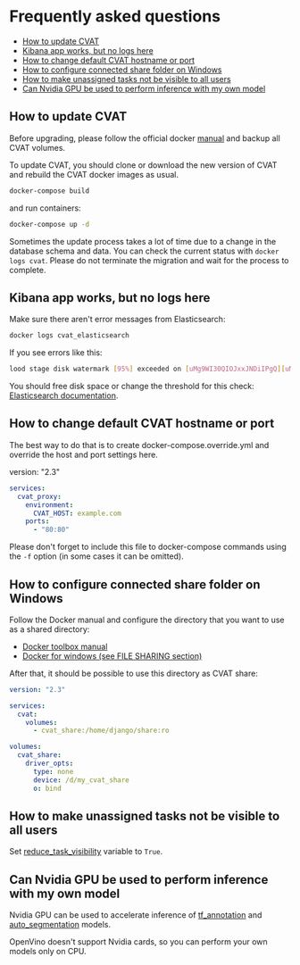 # Frequently asked questions
- [How to update CVAT](#how-to-update-cvat)
- [Kibana app works, but no logs here](#kibana-app-works-but-no-logs-here)
- [How to change default CVAT hostname or port](#how-to-change-default-cvat-hostname-or-port)
- [How to configure connected share folder on Windows](#how-to-configure-connected-share-folder-on-windows)
- [How to make unassigned tasks not be visible to all users](#how-to-make-unassigned-tasks-not-be-visible-to-all-users)
- [Can Nvidia GPU be used to perform inference with my own model](#can-nvidia-gpu-be-used-to-perform-inference-with-my-own-model)

## How to update CVAT
Before upgrading, please follow the official docker
[manual](https://docs.docker.com/storage/volumes/#backup-restore-or-migrate-data-volumes) and backup all CVAT volumes.

To update CVAT, you should clone or download the new version of CVAT and rebuild the CVAT docker images as usual.
```sh
docker-compose build
```
and run containers:
```sh
docker-compose up -d
```

Sometimes the update process takes a lot of time due to a change in the database schema and data.
You can check the current status with `docker logs cvat`.
Please do not terminate the migration and wait for the process to complete.

## Kibana app works, but no logs here
Make sure there aren't error messages from Elasticsearch:
```sh
docker logs cvat_elasticsearch
```
If you see errors like this:
```sh
lood stage disk watermark [95%] exceeded on [uMg9WI30QIOJxxJNDiIPgQ][uMg9WI3][/usr/share/elasticsearch/data/nodes/0] free: 116.5gb[4%], all indices on this node will be marked read-only
```
You should free disk space or change the threshold for this check: [Elasticsearch documentation](https://www.elastic.co/guide/en/elasticsearch/reference/6.8/disk-allocator.html).

## How to change default CVAT hostname or port
The best way to do that is to create docker-compose.override.yml and override the host and port settings here.

version: "2.3"
```yaml
services:
  cvat_proxy:
    environment:
      CVAT_HOST: example.com
    ports:
      - "80:80"
```

Please don't forget to include this file to docker-compose commands
using the `-f` option (in some cases it can be omitted).

## How to configure connected share folder on Windows
Follow the Docker manual and configure the directory that you want to use as a shared directory:
- [Docker toolbox manual](https://docs.docker.com/toolbox/toolbox_install_windows/#optional-add-shared-directories)
- [Docker for windows (see FILE SHARING section)](https://docs.docker.com/docker-for-windows/#resources)

After that, it should be possible to use this directory as CVAT share:
```yaml
version: "2.3"

services:
  cvat:
    volumes:
      - cvat_share:/home/django/share:ro

volumes:
  cvat_share:
    driver_opts:
      type: none
      device: /d/my_cvat_share
      o: bind
```

## How to make unassigned tasks not be visible to all users
Set [reduce_task_visibility](../../settings/base.py#L424) variable to `True`.

## Can Nvidia GPU be used to perform inference with my own model
Nvidia GPU can be used to accelerate inference of [tf_annotation](../../../components/tf_annotation/README.md) and [auto_segmentation](../../../components/auto_segmentation/README.md) models.

OpenVino doesn't support Nvidia cards, so you can perform your own models only on CPU.
